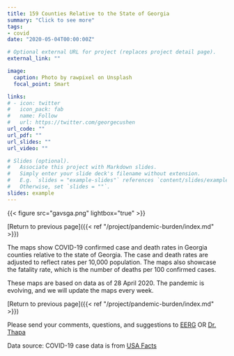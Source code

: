```yaml
---
title: 159 Counties Relative to the State of Georgia
summary: "Click to see more"
tags:
- covid
date: "2020-05-04T00:00:00Z"

# Optional external URL for project (replaces project detail page).
external_link: ""

image:
  caption: Photo by rawpixel on Unsplash
  focal_point: Smart

links:
# - icon: twitter
#   icon_pack: fab
#   name: Follow
#   url: https://twitter.com/georgecushen
url_code: ""
url_pdf: ""
url_slides: ""
url_video: ""

# Slides (optional).
#   Associate this project with Markdown slides.
#   Simply enter your slide deck's filename without extension.
#   E.g. `slides = "example-slides"` references `content/slides/example-slides.md`.
#   Otherwise, set `slides = ""`.
slides: example
---
```


{{< figure src="gavsga.png" lightbox="true" >}}

[Return to previous page]({{< ref "/project/pandemic-burden/index.md" >}})

The maps show COVID-19 confirmed case and death rates in Georgia counties relative to the state of Georgia. The case and death rates are adjusted to reflect rates per 10,000 population. The maps also showcase the fatality rate, which is the number of deaths per 100 confirmed cases.

These maps are based on data as of 28 April 2020. The pandemic is evolving, and we will update the maps every week. 

[Return to previous page]({{< ref "/project/pandemic-burden/index.md" >}})

Please send your comments, questions, and suggestions to [EERG](mailto:eerg@uga.edu) OR [Dr. Thapa](mailto:jrthapa@uga.edu)

Data source: 
COVID-19 case data is from <a href="http://usafacts.org" target="_blank">USA Facts</a>
